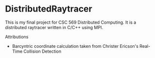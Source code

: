 DistributedRaytracer
====================

This is my final project for CSC 569 Distributed Computing. It is a distributed raytracer written in C/C++ using MPI.

Attributions
- Barcyntric coordinate calculation taken from Christer Ericson's Real-Time Collision Detection
